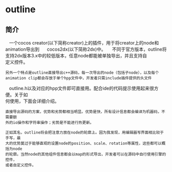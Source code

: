 outline
=======
简介
-------
    一个cocos creator(以下简称creator)上的插件，用于将creator上的node和animation导出到  
    cocos2dx(以下简称2dx)中。
    
    不同于官方版本，outline将支持2dx版本3.x中的较低版本，任意node都能被单独导出，并且支持自  
    定义控件。
    
    另外一个特点是outline直接导出c++源码，每一次导出的node（包括子node），以及每个  
    animation clip都会存放于单个hpp文件中，开发者只需include插件提供的头文件  
    outline.h以及对应的hpp文件即可直接用。配合ide的代码提示使用起来很方便。关于如  
    何使用，下面会详细介绍。
    
    直接导出源码的方案，优势和劣势都相当明显。优势是快，所有设计信息都会编译为机器码，不需要额  
    外的io操作和字符串操作；劣势是不能进行热更新。
    
    正如其名，outline将会把注意力放在node的轮廓上。因为我发现，用编辑器写界面相比较于手写，最  
    大的优势莫过于能够直观的设置node的position、scale、rotation等属性，这些都可以概括为node  
    的轮廓。当然node的其他组件信息都会以map的形式导出，开发者可以在源码中自行使用引擎的控件，  
    或者自定义控件。
